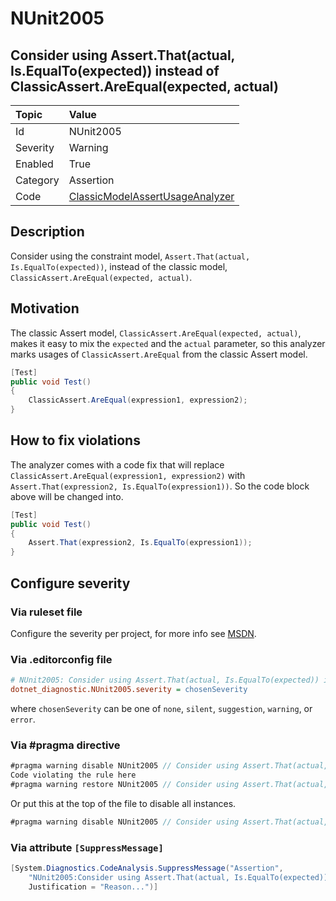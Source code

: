 # NUnit2005

## Consider using Assert.That(actual, Is.EqualTo(expected)) instead of ClassicAssert.AreEqual(expected, actual)

| Topic    | Value
| :--      | :--
| Id       | NUnit2005
| Severity | Warning
| Enabled  | True
| Category | Assertion
| Code     | [ClassicModelAssertUsageAnalyzer](https://github.com/nunit/nunit.analyzers/blob/4.4.0/src/nunit.analyzers/ClassicModelAssertUsage/ClassicModelAssertUsageAnalyzer.cs)

## Description

Consider using the constraint model, `Assert.That(actual, Is.EqualTo(expected))`, instead of the classic model,
`ClassicAssert.AreEqual(expected, actual)`.

## Motivation

The classic Assert model, `ClassicAssert.AreEqual(expected, actual)`, makes it easy to mix the `expected` and the
`actual` parameter, so this analyzer marks usages of `ClassicAssert.AreEqual` from the classic Assert model.

```csharp
[Test]
public void Test()
{
    ClassicAssert.AreEqual(expression1, expression2);
}
```

## How to fix violations

The analyzer comes with a code fix that will replace `ClassicAssert.AreEqual(expression1, expression2)` with
`Assert.That(expression2, Is.EqualTo(expression1))`. So the code block above will be changed into.

```csharp
[Test]
public void Test()
{
    Assert.That(expression2, Is.EqualTo(expression1));
}
```

<!-- start generated config severity -->
## Configure severity

### Via ruleset file

Configure the severity per project, for more info see
[MSDN](https://learn.microsoft.com/en-us/visualstudio/code-quality/using-rule-sets-to-group-code-analysis-rules?view=vs-2022).

### Via .editorconfig file

```ini
# NUnit2005: Consider using Assert.That(actual, Is.EqualTo(expected)) instead of ClassicAssert.AreEqual(expected, actual)
dotnet_diagnostic.NUnit2005.severity = chosenSeverity
```

where `chosenSeverity` can be one of `none`, `silent`, `suggestion`, `warning`, or `error`.

### Via #pragma directive

```csharp
#pragma warning disable NUnit2005 // Consider using Assert.That(actual, Is.EqualTo(expected)) instead of ClassicAssert.AreEqual(expected, actual)
Code violating the rule here
#pragma warning restore NUnit2005 // Consider using Assert.That(actual, Is.EqualTo(expected)) instead of ClassicAssert.AreEqual(expected, actual)
```

Or put this at the top of the file to disable all instances.

```csharp
#pragma warning disable NUnit2005 // Consider using Assert.That(actual, Is.EqualTo(expected)) instead of ClassicAssert.AreEqual(expected, actual)
```

### Via attribute `[SuppressMessage]`

```csharp
[System.Diagnostics.CodeAnalysis.SuppressMessage("Assertion",
    "NUnit2005:Consider using Assert.That(actual, Is.EqualTo(expected)) instead of ClassicAssert.AreEqual(expected, actual)",
    Justification = "Reason...")]
```
<!-- end generated config severity -->
